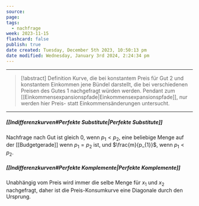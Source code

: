 ```yaml
---
source: 
page: 
tags:
  - nachfrage
week: 2023-11-15
flashcard: false
publish: true
date created: Tuesday, December 5th 2023, 10:50:13 pm
date modified: Wednesday, January 3rd 2024, 2:24:34 pm
---
```

***

> [!abstract] Definition
> Kurve, die bei konstantem Preis für Gut 2 und konstantem Einkommen jene Bündel darstellt, die bei verschiedenen Preisen des Gutes 1 nachgefragt würden werden.
> Pendant zum [[Einkommensexpansionspfade|Einkommensexpansionspfade]], nur werden hier Preis- statt Einkommensänderungen untersucht.

***
##### [[Indifferenzkurven#Perfekte Substitute|Perfekte Substitute]]
Nachfrage nach Gut ist gleich 0, wenn $p_{1} < p_{2}$, eine beliebige Menge auf der [[Budgetgerade]] wenn $p_{1} = p_{2}$ ist, und $\frac{m}{p_{1}}$, wenn $p_{1} < p_{2}$.

##### [[Indifferenzkurven#Perfekte Komplemente|Perfekte Komplemente]]
Unabhängig vom Preis wird immer die selbe Menge für $x_{1}$ und $x_{2}$ nachgefragt, daher ist die Preis-Konsumkurve eine Diagonale durch den Ursprung.